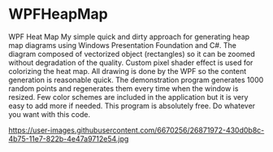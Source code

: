 # WPFHeapMap
WPF Heat Map 
My simple quick and dirty approach for generating heap map diagrams using Windows Presentation Foundation and C#. The diagram composed of vectorized object (rectangles) so it can be zoomed without degradation of the quality. Custom pixel shader effect is used for colorizing the heat map. All drawing is done by the WPF so the content generation is reasonable quick. The demonstration program generates 1000 random points and regenerates them every time when the window is resized. Few color schemes are included in the application but it is very easy to add more if needed.
This program is absolutely free. Do whatever you want with this code.

https://user-images.githubusercontent.com/6670256/26871972-430d0b8c-4b75-11e7-822b-4e47a9712e54.jpg
